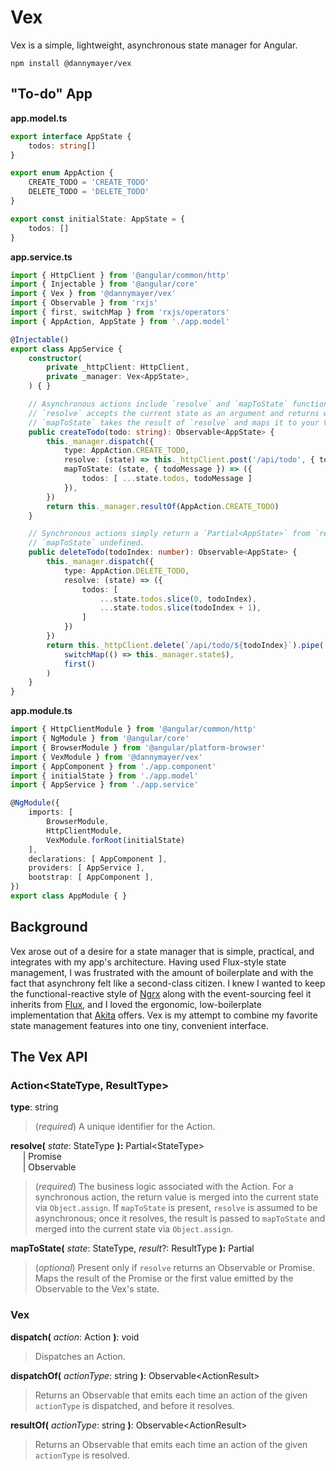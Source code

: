 # Vex

Vex is a simple, lightweight, asynchronous state manager for Angular.

`npm install @dannymayer/vex`

## "To-do" App

**app.model.ts**
```ts
export interface AppState {
    todos: string[]
}

export enum AppAction {
    CREATE_TODO = 'CREATE_TODO'
    DELETE_TODO = 'DELETE_TODO'
}

export const initialState: AppState = {
    todos: []
}
```

**app.service.ts**
```ts
import { HttpClient } from '@angular/common/http'
import { Injectable } from '@angular/core'
import { Vex } from '@dannymayer/vex'
import { Observable } from 'rxjs'
import { first, switchMap } from 'rxjs/operators'
import { AppAction, AppState } from './app.model'

@Injectable()
export class AppService {
    constructor(
        private _httpClient: HttpClient,
        private _manager: Vex<AppState>,
    ) { }

    // Asynchronous actions include `resolve` and `mapToState` functions.
    // `resolve` accepts the current state as an argument and returns whatever you want.
    // `mapToState` takes the result of `resolve` and maps it to your Vex's state.
    public createTodo(todo: string): Observable<AppState> {
        this._manager.dispatch({
            type: AppAction.CREATE_TODO,
            resolve: (state) => this._httpClient.post('/api/todo', { todo }),
            mapToState: (state, { todoMessage }) => ({
                todos: [ ...state.todos, todoMessage ]
            }),
        })
        return this._manager.resultOf(AppAction.CREATE_TODO)
    }

    // Synchronous actions simply return a `Partial<AppState>` from `resolve`, and leave
    // `mapToState` undefined.
    public deleteTodo(todoIndex: number): Observable<AppState> {
        this._manager.dispatch({
            type: AppAction.DELETE_TODO,
            resolve: (state) => ({
                todos: [
                    ...state.todos.slice(0, todoIndex),
                    ...state.todos.slice(todoIndex + 1),
                ]
            })
        })
        return this._httpClient.delete(`/api/todo/${todoIndex}`).pipe(
            switchMap(() => this._manager.state$),
            first()
        )
    }
}
```

**app.module.ts**
```ts
import { HttpClientModule } from '@angular/common/http'
import { NgModule } from '@angular/core'
import { BrowserModule } from '@angular/platform-browser'
import { VexModule } from '@dannymayer/vex'
import { AppComponent } from './app.component'
import { initialState } from './app.model'
import { AppService } from './app.service'

@NgModule({
    imports: [
        BrowserModule,
        HttpClientModule,
        VexModule.forRoot(initialState)
    ],
    declarations: [ AppComponent ],
    providers: [ AppService ],
    bootstrap: [ AppComponent ],
})
export class AppModule { }
```

## Background

Vex arose out of a desire for a state manager that is simple, practical, and integrates
with my app's architecture. Having used Flux-style state management, I was frustrated with
the amount of boilerplate and with the fact that asynchrony felt like a second-class
citizen. I knew I wanted to keep the functional-reactive style of [Ngrx](https://ngrx.io/)
along with the event-sourcing feel it inherits from [Flux](https://facebook.github.io/flux/),
and I loved the ergonomic, low-boilerplate implementation that
[Akita](https://github.com/datorama/akita) offers. Vex is my attempt to combine my
favorite state management features into one tiny, convenient interface.

## The Vex API

### Action<StateType, ResultType>

**type**: string

> (*required*) A unique identifier for the Action.

**resolve(** *state*: StateType **):** 
Partial\<StateType\>
\
&nbsp;&nbsp;&nbsp;&nbsp;
    | Promise<ResultType>
\
&nbsp;&nbsp;&nbsp;&nbsp;
    | Observable<ResultType>

> (*required*) The business logic associated with the Action. For a synchronous action,
  the return value is merged into the current state via `Object.assign`. If `mapToState`
  is present, `resolve` is assumed to be asynchronous; once it resolves, the result is
  passed to `mapToState` and merged into the current state via `Object.assign`.

**mapToState(** *state*: StateType, *result*?: ResultType **):** Partial<StateType>

> (*optional*) Present only if `resolve` returns an Observable or Promise. Maps the result
  of the Promise or the first value emitted by the Observable to the Vex's state.

### Vex<StateType>

**dispatch(** *action*: Action **)**: void
> Dispatches an Action.

**dispatchOf(** *actionType*: string **)**: Observable<ActionResult<StateType>>
> Returns an Observable that emits each time an action of the given `actionType` is 
  dispatched, and before it resolves.

**resultOf(** *actionType*: string **)**: Observable<ActionResult<StateType>>
> Returns an Observable that emits each time an action of the given `actionType` is
  resolved.
